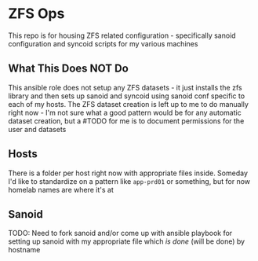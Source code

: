 # ZFS Ops

This repo is for housing ZFS related configuration - specifically sanoid configuration and syncoid scripts for my various machines

## What This Does NOT Do

This ansible role does not setup any ZFS datasets - it just installs the zfs library and then sets up sanoid and syncoid using sanoid conf specific to each of my hosts. The ZFS dataset creation is left up to me to do manually right now - I'm not sure what a good pattern would be for any automatic dataset creation, but a #TODO for me is to document permissions for the user and datasets

## Hosts

There is a folder per host right now with appropriate files inside. Someday I'd like to standardize on a pattern like `app-prd01` or something, but for now homelab names are where it's at

## Sanoid

TODO: Need to fork sanoid and/or come up with ansible playbook for setting up sanoid with my appropriate file which _is done_ (will be done) by hostname
